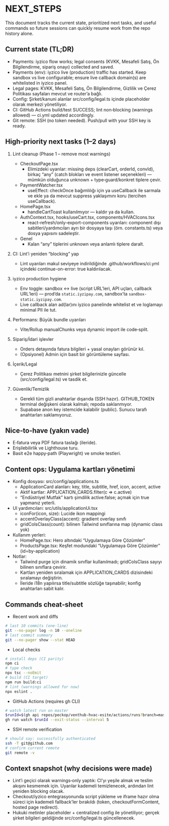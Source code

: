 # NEXT_STEPS

This document tracks the current state, prioritized next tasks, and useful commands so future sessions can quickly resume work from the repo history alone.

## Current state (TL;DR)
- Payments: iyzico flow works; legal consents (KVKK, Mesafeli Satış, Ön Bilgilendirme, sipariş onayı) collected and saved.
- Payments (env): iyzico live (production) traffic has started. Keep sandbox vs live configurable; ensure live callback domain(s) are whitelisted in iyzico panel.
- Legal pages: KVKK, Mesafeli Satış, Ön Bilgilendirme, Gizlilik ve Çerez Politikası sayfaları mevcut ve router’a bağlı.
- Config: Şirket/kanuni alanlar src/config/legal.ts içinde placeholder olarak merkezi yönetiliyor.
- CI: GitHub Actions build/test SUCCESS; lint non‑blocking (warnings allowed) — ci.yml updated accordingly.
- Git remote: SSH (no token needed). Push/pull with your SSH key is ready.

## High‑priority next tasks (1–2 days)
1) Lint cleanup (Phase 1 – remove most warnings)
   - CheckoutPage.tsx
     - Elimizdeki uyarılar: missing deps (clearCart, orderId, convId), birkaç “any” (catch blokları ve event listener seçenekleri) — mümkün olduğunca unknown + type‑guard/konkret tiplere çevir.
   - PaymentWatcher.tsx
     - useEffect: checkOnce bağımlılığı için ya useCallback ile sarmala ve ekle ya da mevcut suppress yaklaşımını koru (tercihen useCallback).
   - HomePage.tsx
     - handleCartToast kullanılmıyor — kaldır ya da kullan.
   - AuthContext.tsx, hooks/useCart.tsx, components/HVACIcons.tsx
     - react-refresh/only-export-components uyarıları: component dışı sabitleri/yardımcıları ayrı bir dosyaya taşı (örn. constants.ts) veya dosya yapısını sadeleştir.
   - Genel
     - Kalan “any” tiplerini unknown veya anlamlı tiplere daralt.

2) CI: Lint’i yeniden “blocking” yap
   - Lint uyarıları makul seviyeye indirildiğinde .github/workflows/ci.yml içindeki continue-on-error: true kaldırılacak.

3) iyzico production hygiene
   - Env toggle: sandbox ↔ live (script URL’leri, API uçları, callback URL’leri) — prod’da `static.iyzipay.com`, sandbox’ta `sandbox-static.iyzipay.com`.
   - Live callback alan ad(lar)ını iyzico panelinde whitelist et ve loglamayı minimal PII ile tut.

4) Performans: Büyük bundle uyarıları
   - Vite/Rollup manualChunks veya dynamic import ile code‑split.

4) Sipariş/İdari işlevler
   - Orders detayında fatura bilgileri + yasal onayları görünür kıl.
   - (Opsiyonel) Admin için basit bir görüntüleme sayfası.

5) İçerik/Legal
   - Çerez Politikası metnini şirket bilgilerinizle güncelle (src/config/legal.ts) ve tasdik et.

6) Güvenlik/Temizlik
   - Gerekli tüm gizli anahtarlar dışarıda (SSH hazır). GITHUB_TOKEN terminal değişkeni olarak kalmalı; repoda saklanmıyor.
   - Supabase anon key istemcide kalabilir (public). Sunucu tarafı anahtarları saklamıyoruz.

## Nice‑to‑have (yakın vade)
- E‑fatura veya PDF fatura taslağı (ileride).
- Erişilebilirlik ve Lighthouse turu.
- Basit e2e happy‑path (Playwright) ve smoke testleri.

## Content ops: Uygulama kartları yönetimi
- Konfig dosyası: src/config/applications.ts
  - ApplicationCard alanları: key, title, subtitle, href, icon, accent, active
  - Aktif kartlar: APPLICATION_CARDS.filter(c => c.active)
  - “Endüstriyel Mutfak” kartı şimdilik active:false; açmak için true yapmanız yeterli.
- UI yardımcıları: src/utils/applicationUi.tsx
  - iconFor(icon, size): Lucide ikon mappingi
  - accentOverlayClass(accent): gradient overlay sınıfı
  - gridColsClass(count): bilinen Tailwind sınıflarına map (dynamic class yok)
- Kullanım yerleri:
  - HomePage.tsx: Hero altındaki “Uygulamaya Göre Çözümler”
  - ProductsPage.tsx: Keşfet modundaki “Uygulamaya Göre Çözümler” (id=by-application)
- Notlar:
  - Tailwind purge için dinamik sınıflar kullanılmadı; gridColsClass sayıyı bilinen sınıflara çevirir.
  - Kartları yeniden sıralamak için APPLICATION_CARDS dizisindeki sıralamayı değiştirin.
  - İleride i18n yapılırsa title/subtitle sözlüğe taşınabilir; konfig anahtarları sabit kalır.

## Commands cheat‑sheet
- Recent work and diffs
```bash path=null start=null
# last 10 commits (one‑line)
git --no-pager log -n 10 --oneline
# last commit summary
git --no-pager show --stat HEAD
```

- Local checks
```bash path=null start=null
# install deps (CI parity)
npm ci
# type check
npx tsc --noEmit
# build (CI target)
npm run build:ci
# lint (warnings allowed for now)
npx eslint .
```

- GitHub Actions (requires gh CLI)
```bash path=null start=null
# watch latest run on master
$runId=$(gh api repos/peckop/venthub-hvac-esite/actions/runs?branch=master\&per_page=1 --jq ".workflow_runs[0].id"); \
gh run watch $runId --exit-status --interval 5
```

- SSH remote verification
```bash path=null start=null
# should say: successfully authenticated
ssh -T git@github.com
# confirm current remote
git remote -v
```

## Context snapshot (why decisions were made)
- Lint’i geçici olarak warnings‑only yaptık: CI’yı yeşile almak ve teslim akışını kesmemek için. Uyarılar kademeli temizlenecek, ardından lint yeniden blocking olacak.
- Checkout/iyzico entegrasyonunda script yükleme ve iframe hazır olma süreci için kademeli fallback’ler bırakıldı (token, checkoutFormContent, hosted page redirect).
- Hukuki metinler placeholder + centralized config ile yönetiliyor; gerçek şirket bilgileri geldiğinde src/config/legal.ts güncellenecek.

